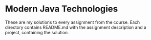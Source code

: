 # Modern Java Technologies

These are my solutions to every assignment from the course.
Each directory contains README.md with the assignment description and a project, containing the solution.
